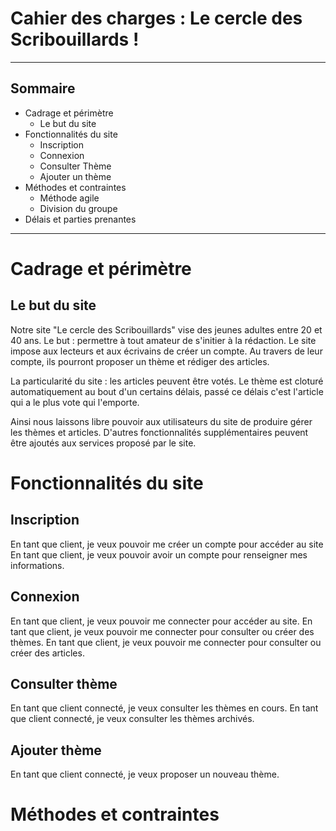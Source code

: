# Cahier des charges : Le cercle des Scribouillards ! 
----

## Sommaire 
* Cadrage et périmètre 
    * Le but du site
* Fonctionnalités du site 
    * Inscription
    * Connexion
    * Consulter Thème
    * Ajouter un thème 
* Méthodes et contraintes
    * Méthode agile 
    * Division du groupe
* Délais et parties prenantes
---

# Cadrage et périmètre
## Le but du site

Notre site "Le cercle des Scribouillards" vise des jeunes adultes entre 20 et 40 ans. Le but : permettre à tout amateur de s'initier à la rédaction. Le site impose aux lecteurs et aux écrivains de créer un compte. Au travers de leur compte, ils pourront proposer un thème et rédiger des articles. 

La particularité du site : les articles peuvent être votés. Le thème est cloturé automatiquement au bout d'un certains délais, passé ce délais c'est l'article qui a le plus vote qui l'emporte. 

Ainsi nous laissons libre pouvoir aux utilisateurs du site de produire gérer les thèmes et articles. D'autres fonctionnalités supplémentaires peuvent être ajoutés aux services proposé par le site. 

# Fonctionnalités du site 
## Inscription

En tant que client, je veux pouvoir me créer un compte pour accéder au site
En tant que client, je veux pouvoir avoir un compte pour renseigner mes informations.

## Connexion

En tant que client, je veux pouvoir me connecter pour accéder au site.
En tant que client, je veux pouvoir me connecter pour consulter ou créer des thèmes.
En tant que client, je veux pouvoir me connecter pour consulter ou créer des articles.

## Consulter thème 

En tant que client connecté, je veux consulter les thèmes en cours. 
En tant que client connecté, je veux consulter les thèmes archivés. 

## Ajouter thème 

En tant que client connecté, je veux proposer un nouveau thème.

# Méthodes et contraintes

